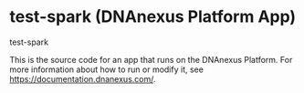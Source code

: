 <!-- dx-header -->
# test-spark (DNAnexus Platform App)

test-spark

This is the source code for an app that runs on the DNAnexus Platform.
For more information about how to run or modify it, see
https://documentation.dnanexus.com/.
<!-- /dx-header -->

<!-- Insert a description of your app here -->

<!--
TODO: This app directory was automatically generated by dx-app-wizard;
please edit this Readme.md file to include essential documentation about
your app that would be helpful to users. (Also see the
Readme.developer.md.) Once you're done, you can remove these TODO
comments.

For more info, see https://documentation.dnanexus.com/developer.
-->
